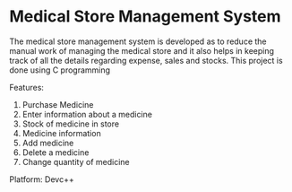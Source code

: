 # Medical Store Management System 

The medical store management system is developed as to reduce the manual work of managing the medical store and it also helps in keeping track of all the 
details regarding expense, sales and stocks.
This project is done using C programming

Features:
1. Purchase Medicine
2. Enter information about a medicine
3. Stock of medicine in store
4. Medicine information
5. Add medicine
6. Delete a medicine
7. Change quantity of medicine

Platform:
Devc++

